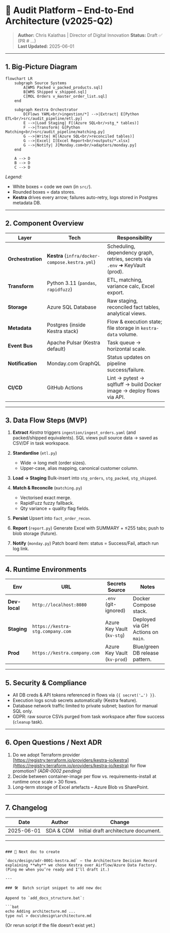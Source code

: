 # 📐 Audit Platform – End-to-End Architecture (v2025-Q2)

> **Author:** Chris Kalathas | Director of Digital Innovation
> **Status:** Draft ✅ (PR # …)  
> **Last Updated:** 2025-06-01

---

## 1. Big-Picture Diagram

```mermaid
flowchart LR
    subgraph Source Systems
        A[WMS Packed v_packed_products.sql]
        B[WMS Shipped v_shipped.sql]
        C[MOL Orders v_master_order_list.sql]
    end

    subgraph Kestra Orchestrator
        D[Flows YAML<br/>ingestion/*] -->|Extract| E[Python ETL<br/>src/audit_pipeline/etl.py]
        E -->|Load Staging| F[(Azure SQL<br/>stg_* tables)]
        F -->|Transform| G[Python Matching<br/>src/audit_pipeline/matching.py]
        G -->|Write| H[(Azure SQL<br/>reconciled tables)]
        G -->|Excel| I[Excel Report<br/>outputs/*.xlsx]
        G -->|Notify| J[Monday.com<br/>adapters/monday.py]
    end

    A --> D
    B --> D
    C --> D
````



*Legend:*

* White boxes = code we own (in `src/`).
* Rounded boxes = data stores.
* **Kestra** drives every arrow; failures auto-retry, logs stored in Postgres metadata DB.

--- 

## 2. Component Overview

| Layer             | Tech                                           | Responsibility                                                               |
| ----------------- | ---------------------------------------------- | ---------------------------------------------------------------------------- |
| **Orchestration** | **Kestra** (`infra/docker-compose.kestra.yml`) | Scheduling, dependency graph, retries, secrets via `.env` ➜ KeyVault (prod). |
| **Transform**     | Python 3.11 (`pandas`, `rapidfuzz`)            | ETL, matching, variance calc, Excel export.                                  |
| **Storage**       | Azure SQL Database                             | Raw staging, reconciled fact tables, analytical views.                       |
| **Metadata**      | Postgres (inside Kestra stack)                 | Flow & execution state; file storage in `kestra-data` volume.                |
| **Event Bus**     | Apache Pulsar (Kestra default)                 | Task queue → horizontal scale.                                               |
| **Notification**  | Monday.com GraphQL                             | Status updates on pipeline success/failure.                                  |
| **CI/CD**         | GitHub Actions                                 | Lint → pytest → sqlfluff → build Docker image → deploy flows via API.        |

---

## 3. Data Flow Steps (MVP)

1. **Extract**
   *Kestra* triggers `ingestion/ingest_orders.yaml` (and packed/shipped equivalents).
   SQL views pull source data → saved as CSV/DF in task workspace.

2. **Standardise** (`etl.py`)

   * Wide → long melt (order sizes).
   * Upper-case, alias mapping, canonical customer column.

3. **Load → Staging**
   Bulk-insert into `stg_orders`, `stg_packed`, `stg_shipped`.

4. **Match & Reconcile** (`matching.py`)

   * Vectorised exact merge.
   * RapidFuzz fuzzy fallback.
   * Qty variance + quality flag fields.

5. **Persist**
   Upsert into `fact_order_recon`.

6. **Report** (`report.py`)
   Generate Excel with SUMMARY + ≤255 tabs; push to blob storage (future).

7. **Notify** (`monday.py`)
   Patch board item: status = Success/Fail, attach run log link.

---

## 4. Runtime Environments

| Env           | URL                              | Secrets Source              | Notes                              |
| ------------- | -------------------------------- | --------------------------- | ---------------------------------- |
| **Dev-local** | `http://localhost:8080`          | `.env` (git-ignored)        | Docker Compose stack.              |
| **Staging**   | `https://kestra-stg.company.com` | Azure Key Vault (`kv-stg`)  | Deployed via GH Actions on `main`. |
| **Prod**      | `https://kestra.company.com`     | Azure Key Vault (`kv-prod`) | Blue/green DB release pattern.     |

---

## 5. Security & Compliance

* All DB creds & API tokens referenced in flows via `{{ secret('…') }}`.
* Execution logs scrub secrets automatically (Kestra feature).
* Database network traffic limited to private subnet; bastion for manual SQL only.
* GDPR: raw source CSVs purged from task workspace after flow success (`cleanup` task).

---

## 6. Open Questions / Next ADR

1. Do we adopt Terraform provider [https://registry.terraform.io/providers/kestra-io/kestra](https://registry.terraform.io/providers/kestra-io/kestra) for flow promotion? *(ADR-0002 pending)*
2. Decide between container-image per flow vs. requirements-install at runtime once scale > 30 flows.
3. Long-term storage of Excel artefacts – Azure Blob vs SharePoint.

---

## 7. Changelog

| Date       | Author    | Change                               |
| ---------- | --------- | ------------------------------------ |
| 2025-06-01 | SDA & CDM | Initial draft architecture document. |

---

````

### 🚀 Next doc to create

`docs/design/adr-0001-kestra.md` – the Architecture Decision Record explaining **why** we chose Kestra over Airflow/Azure Data Factory.  (Ping me when you’re ready and I’ll draft it.)

---

### 🛠️  Batch script snippet to add new doc

Append to `add_docs_structure.bat`:

```bat
echo Adding architecture.md ...
type nul > docs\design\architecture.md
````

(Or rerun script if the file doesn’t exist yet.)
